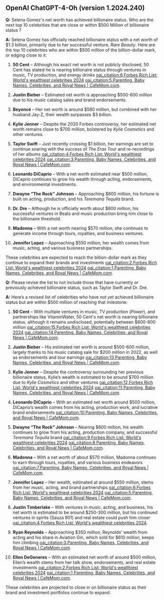 ## OpenAI ChatGPT-4-Oh (version 1.2024.240)

**Q:** Selena Gomez's net worth has achieved billionaire status. Who are the next top 10 celebrities that are close or within $500 Million of billionaire status ?

**A:** Selena Gomez has officially reached billionaire status with a net worth of $1.3 billion, primarily due to her successful venture, *Rare Beauty*. Here are the top 10 celebrities who are within $500 million of the billion-dollar mark, or edging close to it:

1. **50 Cent** – Although his exact net worth is not publicly disclosed, 50 Cent has stated he is nearing billionaire status through ventures in music, TV production, and energy drinks [oai_citation:6,Forbes Rich List: World's wealthiest celebrities 2024](https://www.forbes.com.au/news/billionaires/the-worlds-celebrity-billionaires-2024/) [oai_citation:5,Parenting, Baby Names, Celebrities, and Royal News | CafeMom.com](https://cafemom.com/entertainment/here-are-the-15-richest-celebs-entering-2024).

2. **Justin Bieber** – Estimated net worth is approaching $500-600 million due to his music catalog sales and brand endorsements.

3. **Beyoncé** – Her net worth is around $580 million, but combined with her husband Jay-Z, their wealth surpasses $3 billion.

4. **Kylie Jenner** – Despite the 2020 Forbes controversy, her estimated net worth remains close to $700 million, bolstered by *Kylie Cosmetics* and other ventures.

5. **Taylor Swift** – Just recently crossing $1 billion, her earnings are set to continue soaring with the success of *The Eras Tour* and re-recordings of her albums [oai_citation:4,Forbes Rich List: World's wealthiest celebrities 2024](https://www.forbes.com.au/news/billionaires/the-worlds-celebrity-billionaires-2024/) [oai_citation:3,Parenting, Baby Names, Celebrities, and Royal News | CafeMom.com](https://cafemom.com/entertainment/here-are-the-15-richest-celebs-entering-2024).

6. **Leonardo DiCaprio** – With a net worth estimated near $500 million, DiCaprio continues to grow his wealth through acting, endorsements, and environmental investments.

7. **Dwayne “The Rock” Johnson** – Approaching $800 million, his fortune is built on acting, production, and his *Teremana Tequila* brand.

8. **Dr. Dre** – Although he is officially worth about $800 million, his successful ventures in Beats and music production bring him close to the billionaire threshold.

9. **Madonna** – With a net worth nearing $570 million, she continues to generate income through tours, royalties, and business ventures.

10. **Jennifer Lopez** – Approaching $550 million, her wealth comes from music, acting, and various business partnerships.

These celebrities are expected to reach the billion-dollar mark as they continue to expand their brands and investments [oai_citation:2,Forbes Rich List: World's wealthiest celebrities 2024](https://www.forbes.com.au/news/billionaires/the-worlds-celebrity-billionaires-2024/) [oai_citation:1,Parenting, Baby Names, Celebrities, and Royal News | CafeMom.com](https://cafemom.com/entertainment/here-are-the-15-richest-celebs-entering-2024).

**Q:** Please revise the list to not include those that have currently or previously achieved billionaire status, such as Taylor Swift and Dr. Dre.

**A:** Here’s a revised list of celebrities who have *not yet* achieved billionaire status but are within $500 million of reaching that milestone:

1. **50 Cent** – With multiple ventures in music, TV production (*Power*), and partnerships like VitaminWater, 50 Cent's net worth is nearing billionaire status, although it remains undisclosed, potentially between $600-800 million [oai_citation:15,Forbes Rich List: World's wealthiest celebrities 2024](https://www.forbes.com.au/news/billionaires/the-worlds-celebrity-billionaires-2024/) [oai_citation:14,Parenting, Baby Names, Celebrities, and Royal News | CafeMom.com](https://cafemom.com/entertainment/here-are-the-15-richest-celebs-entering-2024).

2. **Justin Bieber** – His estimated net worth is around $500-600 million, largely thanks to his music catalog sale for $200 million in 2022, as well as endorsements and tour earnings [oai_citation:13,Parenting, Baby Names, Celebrities, and Royal News | CafeMom.com](https://cafemom.com/entertainment/here-are-the-15-richest-celebs-entering-2024).

3. **Kylie Jenner** – Despite the controversy surrounding her previous billionaire status, Kylie’s wealth is estimated to be around $700 million due to *Kylie Cosmetics* and other ventures [oai_citation:12,Forbes Rich List: World's wealthiest celebrities 2024](https://www.forbes.com.au/news/billionaires/the-worlds-celebrity-billionaires-2024/) [oai_citation:11,Parenting, Baby Names, Celebrities, and Royal News | CafeMom.com](https://cafemom.com/entertainment/here-are-the-15-richest-celebs-entering-2024).

4. **Leonardo DiCaprio** – With an estimated net worth around $500 million, DiCaprio’s wealth comes from his acting, production work, and lucrative brand endorsements [oai_citation:10,Parenting, Baby Names, Celebrities, and Royal News | CafeMom.com](https://cafemom.com/entertainment/here-are-the-15-richest-celebs-entering-2024).

5. **Dwayne “The Rock” Johnson** – Nearing $800 million, his wealth continues to grow from his acting, production company, and successful *Teremana Tequila* brand [oai_citation:9,Forbes Rich List: World's wealthiest celebrities 2024](https://www.forbes.com.au/news/billionaires/the-worlds-celebrity-billionaires-2024/) [oai_citation:8,Parenting, Baby Names, Celebrities, and Royal News | CafeMom.com](https://cafemom.com/entertainment/here-are-the-15-richest-celebs-entering-2024).

6. **Madonna** – With a net worth of about $570 million, Madonna continues to earn through tours, royalties, and various business endeavors [oai_citation:7,Parenting, Baby Names, Celebrities, and Royal News | CafeMom.com](https://cafemom.com/entertainment/here-are-the-15-richest-celebs-entering-2024).

7. **Jennifer Lopez** – Her wealth, estimated at around $550 million, stems from her music, acting, and brand partnerships [oai_citation:6,Forbes Rich List: World's wealthiest celebrities 2024](https://www.forbes.com.au/news/billionaires/the-worlds-celebrity-billionaires-2024/) [oai_citation:5,Parenting, Baby Names, Celebrities, and Royal News | CafeMom.com](https://cafemom.com/entertainment/here-are-the-15-richest-celebs-entering-2024).

8. **Justin Timberlake** – With ventures in music, acting, and business, his net worth is estimated to be around $250-300 million, but his continued ventures in spirits (Sauza 901) and real estate could push him closer [oai_citation:4,Forbes Rich List: World's wealthiest celebrities 2024](https://www.forbes.com.au/news/billionaires/the-worlds-celebrity-billionaires-2024/).

9. **Ryan Reynolds** – Approaching $350 million, Reynolds' wealth from acting and his share in Aviation Gin, which sold for $610 million, keeps him climbing [oai_citation:3,Parenting, Baby Names, Celebrities, and Royal News | CafeMom.com](https://cafemom.com/entertainment/here-are-the-15-richest-celebs-entering-2024).

10. **Ellen DeGeneres** – With an estimated net worth of around $500 million, Ellen’s wealth stems from her talk show, endorsements, and real estate investments [oai_citation:2,Forbes Rich List: World's wealthiest celebrities 2024](https://www.forbes.com.au/news/billionaires/the-worlds-celebrity-billionaires-2024/) [oai_citation:1,Parenting, Baby Names, Celebrities, and Royal News | CafeMom.com](https://cafemom.com/entertainment/here-are-the-15-richest-celebs-entering-2024).

These celebrities are projected to close in on billionaire status as their brand and investment portfolios continue to expand.
